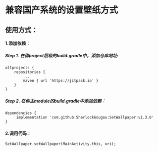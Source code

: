 # 兼容国产系统的设置壁纸方式

## 使用方式：
#### 1.添加依赖：
##### Step 1. 在你project层级的build.gradle中，添加仓库地址:
```
allprojects {
	repositories {
		...
		maven { url 'https://jitpack.io' }
	}
}
```
##### Step 2. 在你主module的build.gradle中添加依赖：
```
dependencies {
	 implementation 'com.github.SherlockGougou:SetWallpaper:v1.3.0'
}
```
#### 2.调用代码：
```
SetWallpaper.setWallpaper(MainActivity.this, uri);
```